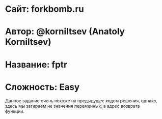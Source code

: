 
# Сайт: forkbomb.ru 
# Автор: @korniltsev (Anatoly Korniltsev)
# Название: fptr
# Сложность: Easy

Данное задание очень похоже на предыдущее ходом решения, однако, здесь мы затираем не значения переменных, а адрес 
возврата функции.
